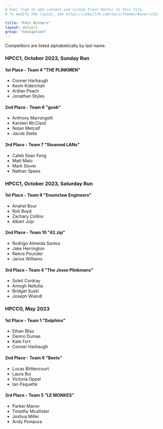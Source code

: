 ```yaml
---
# Feel free to add content and custom Front Matter to this file.
# To modify the layout, see https://jekyllrb.com/docs/themes/#overriding-theme-defaults

title: "Past Winners"
layout: default
group: "navigation"
---
```

Competitors are listed alphabetically by last name.
### HPCC1, October 2023, Sunday Run


<div class="list-container">
<h4>1st Place - Team 4 "THE PLINKMEN"</h4>
<ul>
<li>Conner Harbaugh</li>
<li>Kevin Kiderchah</li>
<li>Ardian Peach</li>
<li>Jonathan Styles</li>
</ul>
</div>

<div class="list-container">
<h4>2nd Place - Team 6 "goob"</h4>
<ul>
<li>Anthony Marrongelli</li>
<li>Karsten McClard</li>
<li>Nolan Metcalf	</li>
<li>Jacob Stella	</li>
</ul>
</div>

<div class="list-container">
<h4>3rd Place - Team 7 "Steamed LANs"</h4>
<ul>
<li>Caleb Sean Feng	</li>
<li>Matt Mato	</li>
<li>Mark Slover	</li>
<li>Nathan Spees	</li>
</ul>
</div>

### HPCC1, October 2023, Saturday Run


<div class="list-container">
<h4>1st Place - Team 9 "Enumclaw Engineers"</h4>
<ul>
<li>Anahel Bour	</li>
<li>Rob Boyd	</li>
<li>Zachary Collins	</li>
<li>Albert Jojo	</li>
</ul>
</div>

<div class="list-container">
<h4>2nd Place - Team 10 "42.zip"</h4>
<ul>
<li>Rodrigo Almeida Santos	</li>
<li>Jake Herrington	</li>
<li>Reece Pounder	</li>
<li>Jarius Williams	</li>
</ul>
</div>

<div class="list-container">
<h4>3rd Place - Team 4 "The Jesse Plinkmans"</h4>
<ul>
<li>Soleil Cordray	</li>
<li>Amogh Nellutla	</li>
<li>Bridget Suski	</li>
<li>Joseph Wiendl</li>
</ul>
</div>

### HPCC0, May 2023


<div class="list-container">
<h4>1st Place - Team 1 "Dolphins"</h4>
<ul>
<li>Ethan Bliss</li>
<li>Deniro Dumas</li>
<li>Kate Fort</li>
<li>Conner Harbaugh</li>
</ul>
</div>

<div class="list-container">
<h4>2nd Place - Team 6 "Beets"</h4>
<ul>
<li>Lucas Bitttencourt</li>
<li>Laura Bui</li>
<li>Victoria Oppel</li>
<li>Ian Paquette</li>
</ul>
</div>

<div class="list-container">
<h4>3rd Place - Team 5 "LE MONKES"</h4>
<ul>
<li>Parker Maron</li>
<li>Timothy Mcallister</li>
<li>Joshua Miller</li>
<li>Andy Pompura</li>
</ul>
</div>


